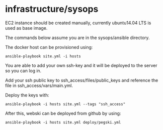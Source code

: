 # infrastructure/sysops

EC2 instance should be created manually, currently ubuntu14.04 LTS is used as base image.
 
 The commands below assume you are in the sysops/ansible directory.
 
 The docker host can be provisioned using:
 
 ```
 ansible-playbook site.yml -i hosts
 ```
 
 You are able to add your own ssh-key and it will be deployed to the server so you can log in.
 
 Add your ssh public key to ssh_access/files/public_keys and reference the file in ssh_access/vars/main.yml.
 
 Deploy the keys with:
 ```
 ansible-playbook -i hosts site.yml --tags "ssh_access"
 ```
 
 
 After this, webski can be deployed from github by using:
 ```
 ansible-playbook -i hosts site.yml deploy/pegski.yml
 ```

